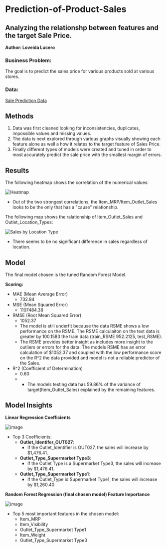 # Prediction-of-Product-Sales
## Analyzing the relationshp between features and the target Sale Price. 

**Author: Loveida Lucero**

### Business Problem:
The goal is to predict the sales price for various products sold at various stores. 

### Data:
[Sale Prediction Data](https://drive.google.com/drive/u/0/folders/1Vi9HtxqFz0o0JEs6B-qcdZLCbP_g5Rxf)

## Methods
1. Data was first cleaned looking for inconsistencies, duplicates, impossible values and missing values.
2. The data is next explored through various graphs visually showing each feature alone as well a how it relates to the target feature of Sales Price.
3. Finally different types of models were created and tuned in order to most accurately predict the sale price with the smallest margin of errors.

## Results

The following heatmap shows the correlation of the numerical values: 

![Heatmap](https://github.com/LoveidaLucero/Prediction-of-Product-Sales/assets/141985693/798e0439-e855-4432-8919-cc50d1406e13)

- Out of the two strongest correlations, the Item_MRP/Item_Outlet_Sales looks to be the only that has a "cause" relationship.


The following map shows the ralationship of Item_Outlet_Sales and Outlet_Location_Types:

![Sales by Location Type](https://github.com/LoveidaLucero/Prediction-of-Product-Sales/assets/141985693/3245b3c8-5dcf-4bdd-b62c-9feee00a7b29)

- There seems to be no significant difference in sales regardless of location.

## Model
The final model chosen is the tuned Random Forest Model. 

**Scoring:**
- MAE (Mean Average Error)
  - 732.84
- MSE (Mean Squared Error)
  - 1107484.38
- RMSE (Root Mean Squared Error)
  - 1052.37
  - The model is still underfit because the data RSME shows a low performance on the RSME. The RSME calculaiton on the test data is greater by 100.1583 the train data (train_RSME 952.2125, test_RSME).
  - The RSME provides better insight as includes more insight to the outliers or errors for the data. The models RSME has an error calculation of $1052.37 and coupled with the low performance score on the R^2 the data provided and model is not a reliable predictor of the Sales.
- R^2 (Coefficient of Determination)
  -  0.60
  -  - The models testing data has 59.86% of the variance of target(Item_Outlet_Sales) explained by the remaining features.
   
## Model Insights

**Linear Regression Coefficients**

![image](https://github.com/LoveidaLucero/Prediction-of-Product-Sales/assets/141985693/01142792-4261-4094-80dd-18b469c15c32)

- Top 3 Coefficients:
  - **Outlet_Identifer_OUT027**:
    - If the Outlet_Identifier is OUT027, the sales will increase by $1,476.41.
  - **Outlet_Type_Supermarket Type3**:
    - If the Outlet Type is a Supermarket Type3, the sales will increase by $1,476.41.
  - **Outlet_Type_Supermarket Type1**:
      - If the Outlet_Type id Supermarket Type1, the sales will increase by $1,260.40


 **Random Forest Regression (final chosen model) Feature Importance**

![image](https://github.com/LoveidaLucero/Prediction-of-Product-Sales/assets/141985693/864636ae-5bdb-4b21-9801-0ced324fcf59)

- Top 5 most important features in the chosen model:
  - Item_MRP
  - Item_Visibility
  - Outlet_Type_Supermarket Type1
  - Item_Weight
  - Outlet_Type_Supermarket Type3
 
